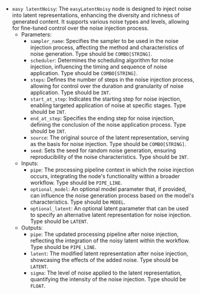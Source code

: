 - `easy latentNoisy`: The `easyLatentNoisy` node is designed to inject noise into latent representations, enhancing the diversity and richness of generated content. It supports various noise types and levels, allowing for fine-tuned control over the noise injection process.
    - Parameters:
        - `sampler_name`: Specifies the sampler to be used in the noise injection process, affecting the method and characteristics of noise generation. Type should be `COMBO[STRING]`.
        - `scheduler`: Determines the scheduling algorithm for noise injection, influencing the timing and sequence of noise application. Type should be `COMBO[STRING]`.
        - `steps`: Defines the number of steps in the noise injection process, allowing for control over the duration and granularity of noise application. Type should be `INT`.
        - `start_at_step`: Indicates the starting step for noise injection, enabling targeted application of noise at specific stages. Type should be `INT`.
        - `end_at_step`: Specifies the ending step for noise injection, defining the conclusion of the noise application process. Type should be `INT`.
        - `source`: The original source of the latent representation, serving as the basis for noise injection. Type should be `COMBO[STRING]`.
        - `seed`: Sets the seed for random noise generation, ensuring reproducibility of the noise characteristics. Type should be `INT`.
    - Inputs:
        - `pipe`: The processing pipeline context in which the noise injection occurs, integrating the node's functionality within a broader workflow. Type should be `PIPE_LINE`.
        - `optional_model`: An optional model parameter that, if provided, can influence the noise generation process based on the model's characteristics. Type should be `MODEL`.
        - `optional_latent`: An optional latent parameter that can be used to specify an alternative latent representation for noise injection. Type should be `LATENT`.
    - Outputs:
        - `pipe`: The updated processing pipeline after noise injection, reflecting the integration of the noisy latent within the workflow. Type should be `PIPE_LINE`.
        - `latent`: The modified latent representation after noise injection, showcasing the effects of the added noise. Type should be `LATENT`.
        - `sigma`: The level of noise applied to the latent representation, quantifying the intensity of the noise injection. Type should be `FLOAT`.
